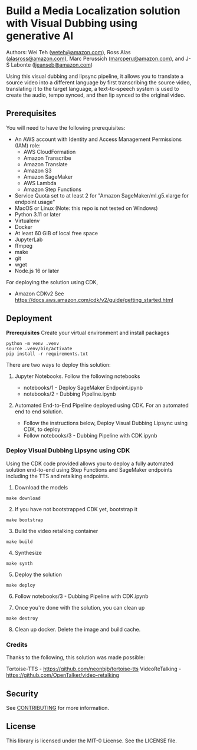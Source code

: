 # Build a Media Localization solution with Visual Dubbing using generative AI

Authors: Wei Teh (weteh@amazon.com), Ross Alas (alasross@amazon.com), Marc Perussich (marcperu@amazon.com),
and J-S Labonte (ljeanseb@amazon.com)

Using this visual dubbing and lipsync pipeline, it allows you to translate a source video
into a different language by first transcribing the source video, translating it to the
target language, a text-to-speech system is used to create the audio, tempo synced,
and then lip synced to the original video.

## Prerequisites

You will need to have the following prerequisites:
* An AWS account with Identity and Access Management Permissions (IAM) role:
    * AWS CloudFormation
    * Amazon Transcribe
    * Amazon Translate
    * Amazon S3
    * Amazon SageMaker
    * AWS Lambda
    * Amazon Step Functions
* Service Quota set to at least 2 for "Amazon SageMaker/ml.g5.xlarge for endpoint usage"
* MacOS or Linux (Note: this repo is not tested on Windows)
* Python 3.11 or later
* Virtualenv
* Docker
* At least 60 GiB of local free space
* JupyterLab
* ffmpeg
* make
* git
* wget
* Node.js 16 or later

For deploying the solution using CDK, 
* Amazon CDKv2 See https://docs.aws.amazon.com/cdk/v2/guide/getting_started.html

## Deployment

__Prerequisites__
Create your virtual environment and install packages
```
python -m venv .venv
source .venv/bin/activate
pip install -r requirements.txt
```

There are two ways to deploy this solution:

1) Jupyter Notebooks. Follow the following notebooks
    * notebooks/1 - Deploy SageMaker Endpoint.ipynb
    * notebooks/2 - Dubbing Pipeline.ipynb

2) Automated End-to-End Pipeline deployed using CDK. For an automated end to end solution.
    * Follow the instructions below, Deploy Visual Dubbing Lipsync using CDK, to deploy
    * Follow notebooks/3 - Dubbing Pipeline with CDK.ipynb

### Deploy Visual Dubbing Lipsync using CDK
Using the CDK code provided allows you to deploy a fully automated solution end-to-end using
Step Functions and SageMaker endpoints including the TTS and retalking endpoints.

1. Download the models

```
make download
```

2. If you have not bootstrapped CDK yet, bootstrap it

```
make bootstrap
```

3. Build the video retalking container

```
make build
```

4. Synthesize
```
make synth
```

5. Deploy the solution
```
make deploy
```

6. Follow notebooks/3 - Dubbing Pipeline with CDK.ipynb

7. Once you're done with the solution, you can clean up 
```
make destroy
```
8. Clean up docker. Delete the image and build cache.

### Credits
Thanks to the following, this solution was made possible:

Tortoise-TTS - https://github.com/neonbjb/tortoise-tts
VideoReTalking - https://github.com/OpenTalker/video-retalking

## Security

See [CONTRIBUTING](CONTRIBUTING.md#security-issue-notifications) for more information.

## License

This library is licensed under the MIT-0 License. See the LICENSE file.
